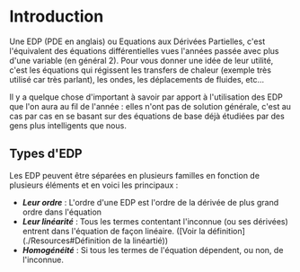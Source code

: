 # Introduction

Une EDP (PDE en anglais) ou Equations aux Dérivées Partielles, c'est l'équivalent des équations différentielles vues l'années passée avec plus d'une variable (en général 2).
Pour vous donner une idée de leur utilité, c'est les équations qui régissent les transfers de chaleur (exemple très utilisé car très parlant), les ondes, les déplacements de fluides, etc...

Il y a quelque chose d'important à savoir par apport à l'utilisation des EDP que l'on aura au fil de l'année : elles n'ont pas de solution générale, c'est au cas par cas en se basant sur des équations de base déjà étudiées par des gens plus intelligents que nous.

## Types d'EDP

Les EDP peuvent être séparées en plusieurs familles en fonction de plusieurs éléments et en voici les principaux :

- ***Leur ordre*** : L'ordre d'une EDP est l'ordre de la dérivée de plus grand ordre dans l'équation
- ***Leur linéarité*** : Tous les termes contentant l'inconnue (ou ses dérivées) entrent dans l'équation de façon linéaire. ([Voir la définition](./Resources#Définition de la linéartié))
- ***Homogénéité*** : Si tous les termes de l'équation dépendent, ou non, de l'inconnue.
